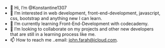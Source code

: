 - 👋 Hi, I’m @Konstantine1307
- 👀 I’m interested in web development, front-end-development, javascript, css, bootstrap and anything new I can learn.
- 🌱 I’m currently learning Front-End-Development with codecademy.
- 💞️ I’m looking to collaborate on my projects and other new developers that are still in a learning process like me.
- 📫 How to reach me ..email: john.farah@icloud.com.

<!---
Konstantine1307/Konstantine1307 is a ✨ special ✨ repository because its `README.md` (this file) appears on your GitHub profile.
You can click the Preview link to take a look at your changes.
--->
